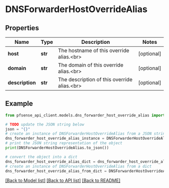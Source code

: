 # DNSForwarderHostOverrideAlias


## Properties

Name | Type | Description | Notes
------------ | ------------- | ------------- | -------------
**host** | **str** | The hostname of this override alias.&lt;br&gt; | [optional] 
**domain** | **str** | The domain of this override alias.&lt;br&gt; | [optional] 
**description** | **str** | The description of this override alias.&lt;br&gt; | [optional] 

## Example

```python
from pfsense_api_client.models.dns_forwarder_host_override_alias import DNSForwarderHostOverrideAlias

# TODO update the JSON string below
json = "{}"
# create an instance of DNSForwarderHostOverrideAlias from a JSON string
dns_forwarder_host_override_alias_instance = DNSForwarderHostOverrideAlias.from_json(json)
# print the JSON string representation of the object
print(DNSForwarderHostOverrideAlias.to_json())

# convert the object into a dict
dns_forwarder_host_override_alias_dict = dns_forwarder_host_override_alias_instance.to_dict()
# create an instance of DNSForwarderHostOverrideAlias from a dict
dns_forwarder_host_override_alias_from_dict = DNSForwarderHostOverrideAlias.from_dict(dns_forwarder_host_override_alias_dict)
```
[[Back to Model list]](../README.md#documentation-for-models) [[Back to API list]](../README.md#documentation-for-api-endpoints) [[Back to README]](../README.md)


